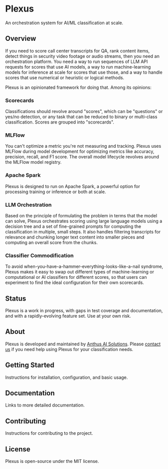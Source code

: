 # Plexus

An orchestration system for AI/ML classification at scale.

## Overview

If you need to score call center transcripts for QA, rank content items, detect things in security video footage or audio streams, then you need an orchestration platform. You need a way to run sequences of LLM API requests for scores that use AI models, a way to run machine-learning models for inference at scale for scores that use those, and a way to handle scores that use numerical or heuristic or logical methods. 

Plexus is an opinionated framework for doing that. Among its opinions:

### Scorecards
Classifications should revolve around "scores", which can be "questions" or yes/no detection, or any task that can be reduced to binary or multi-class classification. Scores are grouped into "scorecards".

### MLFlow 
You can't optimize a metric you're not measuring and tracking. Plexus uses MLFlow during model development for optimizing metrics like accuracy, precision, recall, and F1 score. The overall model lifecycle revolves around the MLFlow model registry.

### Apache Spark
Plexus is designed to run on Apache Spark, a powerful option for processing training or inference or both at scale.

### LLM Orchestration
Based on the principle of formulating the problem in terms that the model can solve, Plexus orchestrates scoring using large language models using a decision tree and a set of fine-grained prompts for computing the classification in multiple, small steps. It also handles filtering transcripts for relevance and chunking longer text content into smaller pieces and computing an overall score from the chunks.

### Classifier Commodification 
To avoid when-you-have-a-hammer-everything-looks-like-a-nail syndrome, Plexus makes it easy to swap out different types of machine-learning or computational or AI classifiers for different scores, so that users can experiment to find the ideal configuration for their own scorecards.

## Status

Plexus is a work in progress, with gaps in test coverage and documentation, and with a rapidly-evolving feature set. Use at your own risk.

## About

Plexus is developed and maintained by [Anthus AI Solutions](https://www.anth.us). Please [contact us](https://forms.gle/KqpKt8ERsr2QcaP1A) if you need help using Plexus for your classification needs.

## Getting Started

Instructions for installation, configuration, and basic usage.

## Documentation 

Links to more detailed documentation.

## Contributing

Instructions for contributing to the project.

## License

Plexus is open-source under the MIT license.